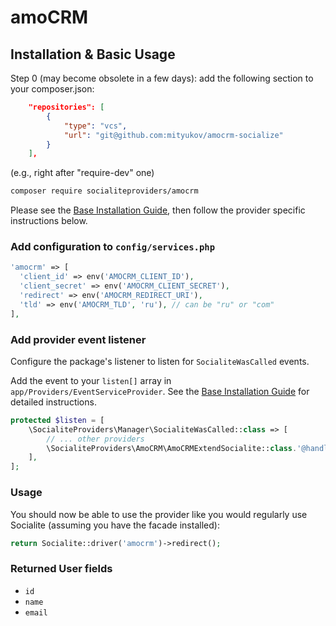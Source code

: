 # amoCRM

## Installation & Basic Usage

Step 0 (may become obsolete in a few days): add the following section to your composer.json:
```json
    "repositories": [
        {
            "type": "vcs",
            "url": "git@github.com:mityukov/amocrm-socialize"
        }
    ],
```
(e.g., right after "require-dev" one)

```bash
composer require socialiteproviders/amocrm
```

Please see the [Base Installation Guide](https://socialiteproviders.com/usage/), then follow the provider specific instructions below.

### Add configuration to `config/services.php`

```php
'amocrm' => [
  'client_id' => env('AMOCRM_CLIENT_ID'),
  'client_secret' => env('AMOCRM_CLIENT_SECRET'),
  'redirect' => env('AMOCRM_REDIRECT_URI'),
  'tld' => env('AMOCRM_TLD', 'ru'), // can be "ru" or "com"
],
```

### Add provider event listener

Configure the package's listener to listen for `SocialiteWasCalled` events.

Add the event to your `listen[]` array in `app/Providers/EventServiceProvider`. See the [Base Installation Guide](https://socialiteproviders.com/usage/) for detailed instructions.

```php
protected $listen = [
    \SocialiteProviders\Manager\SocialiteWasCalled::class => [
        // ... other providers
        \SocialiteProviders\AmoCRM\AmoCRMExtendSocialite::class.'@handle',
    ],
];
```

### Usage

You should now be able to use the provider like you would regularly use Socialite (assuming you have the facade installed):

```php
return Socialite::driver('amocrm')->redirect();
```

### Returned User fields

- ``id``
- ``name``
- ``email``
